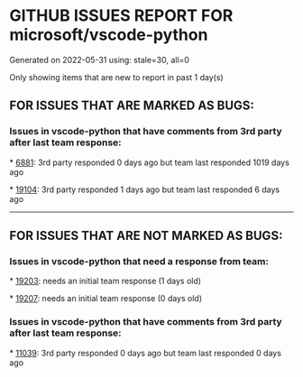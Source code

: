
# GITHUB ISSUES REPORT FOR microsoft/vscode-python


Generated on 2022-05-31 using: stale=30, all=0


Only showing items that are new to report in past 1 day(s)


## FOR ISSUES THAT ARE MARKED AS BUGS:


### Issues in vscode-python that have comments from 3rd party after last team response:


\* [6881](https://github.com/microsoft/vscode-python/issues/6881 "Unittest framework : Automatic test discovery not working if test has a relative import"): 3rd party responded 0 days ago but team last responded 1019 days ago

\* [19104](https://github.com/microsoft/vscode-python/issues/19104 "select interpreter crash"): 3rd party responded 1 days ago but team last responded 6 days ago

---

## FOR ISSUES THAT ARE NOT MARKED AS BUGS:


### Issues in vscode-python that need a response from team:


\* [19203](https://github.com/microsoft/vscode-python/issues/19203 "<Feature request> Adding a new option in python.analysis"): needs an initial team response (1 days old)

\* [19207](https://github.com/microsoft/vscode-python/issues/19207 "Changing individual flake8 error severity"): needs an initial team response (0 days old)

### Issues in vscode-python that have comments from 3rd party after last team response:


\* [11039](https://github.com/microsoft/vscode-python/issues/11039 "Use new vsc API to activate terminal without running any commands in terminal"): 3rd party responded 0 days ago but team last responded 0 days ago
